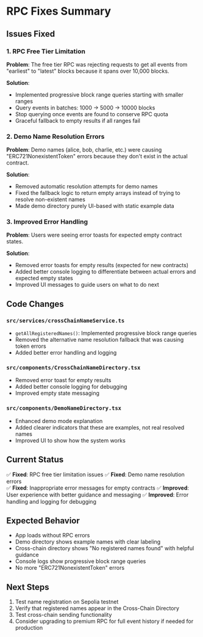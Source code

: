 # RPC Fixes Summary

## Issues Fixed

### 1. RPC Free Tier Limitation
**Problem**: The free tier RPC was rejecting requests to get all events from "earliest" to "latest" blocks because it spans over 10,000 blocks.

**Solution**: 
- Implemented progressive block range queries starting with smaller ranges
- Query events in batches: 1000 → 5000 → 10000 blocks
- Stop querying once events are found to conserve RPC quota
- Graceful fallback to empty results if all ranges fail

### 2. Demo Name Resolution Errors
**Problem**: Demo names (alice, bob, charlie, etc.) were causing "ERC721NonexistentToken" errors because they don't exist in the actual contract.

**Solution**:
- Removed automatic resolution attempts for demo names
- Fixed the fallback logic to return empty arrays instead of trying to resolve non-existent names
- Made demo directory purely UI-based with static example data

### 3. Improved Error Handling
**Problem**: Users were seeing error toasts for expected empty contract states.

**Solution**:
- Removed error toasts for empty results (expected for new contracts)
- Added better console logging to differentiate between actual errors and expected empty states
- Improved UI messages to guide users on what to do next

## Code Changes

### `src/services/crossChainNameService.ts`
- `getAllRegisteredNames()`: Implemented progressive block range queries
- Removed the alternative name resolution fallback that was causing token errors
- Added better error handling and logging

### `src/components/CrossChainNameDirectory.tsx`  
- Removed error toast for empty results
- Added better console logging for debugging
- Improved empty state messaging

### `src/components/DemoNameDirectory.tsx`
- Enhanced demo mode explanation
- Added clearer indicators that these are examples, not real resolved names
- Improved UI to show how the system works

## Current Status
✅ **Fixed**: RPC free tier limitation issues
✅ **Fixed**: Demo name resolution errors  
✅ **Fixed**: Inappropriate error messages for empty contracts
✅ **Improved**: User experience with better guidance and messaging
✅ **Improved**: Error handling and logging for debugging

## Expected Behavior
- App loads without RPC errors
- Demo directory shows example names with clear labeling
- Cross-chain directory shows "No registered names found" with helpful guidance
- Console logs show progressive block range queries
- No more "ERC721NonexistentToken" errors

## Next Steps
1. Test name registration on Sepolia testnet
2. Verify that registered names appear in the Cross-Chain Directory
3. Test cross-chain sending functionality
4. Consider upgrading to premium RPC for full event history if needed for production
